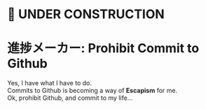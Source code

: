 # 🚧 UNDER CONSTRUCTION #

# 進捗メーカー: Prohibit Commit to Github
Yes, I have what I have to do.  
Commits to Github is becoming a way of **Escapism** for me.  
Ok, prohibit Github, and commit to my life...
